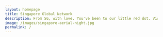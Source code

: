 ```yaml
---
layout: homepage
title: Singapore Global Network
description: From SG, with love. You've been to our little red dot. Visited on a stopover, stayed a couple of months, lived here all your life. We want to get to know you. Connect you with others around the globe like yourself who share experiences of Singapore in one way or another. Join us, as we build our network. 
image: /images/singapore-aerial-night.jpg
permalink: /
---
```

